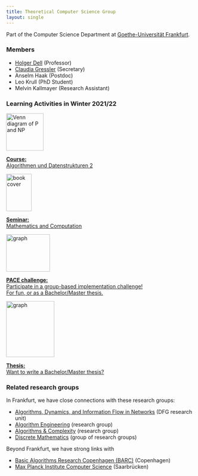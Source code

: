 ```yaml
---
title: Theoretical Computer Science Group
layout: single
---
```

Part of the Computer Science Department at [Goethe-Universität Frankfurt](https://www.uni-frankfurt.de).

### Members

- [Holger Dell](/~dell) (Professor)
- [Claudia Gressler](https://www.ae.cs.uni-frankfurt.de/staff/claudia_gressler.html) (Secretary)
- Anselm Haak (Postdoc)
- Leo Krull (PhD Student)
- Melvin Kallmayer (Research Assistant)
<!-- **You? We're hiring 2 people (PhD/Postdoc), see our [call for applications](positions/).** -->

### Learning Activities in Winter 2021/22

<div class="course-list">
<a href="/algo2/">
<div class="course-img">
<img src="/algo2/pnp.svg" alt="Venn diagram of P and NP" width="100" height="100">
</div>
<div class="course-desc">

**Course:**\
Algorithmen und Datenstrukturen 2

</div>
</a>
<a href="/seminar/wigderson/">
<div class="course-img">
<img src="/seminar/wigderson-cover.jpg" alt="book cover" width="68" height="100">
</div>
<div class="course-desc">

**Seminar:**\
Mathematics and Computation

</div>
</a>
<a href="/pace/">
<div class="course-img">
<img src="/pace/turtle.svg" alt="graph" width="117" height="100">
</div>
<div class="course-desc">

**PACE challenge:**\
Participate in a group-based implementation challenge!\
For fun, or as a Bachelor/Master thesis.

</div>
</a>
<a href="/teaching/project-ideas/">
<div class="course-img">
<img src="/teaching/cr.png" alt="graph" width="129" height="150">
</div>
<div class="course-desc">

**Thesis:**\
Want to write a Bachelor/Master thesis?

</div>
</a>
</div>

### Related research groups

In Frankfurt, we have close connections with these research groups:

- [Algorithms, Dynamics, and Information Flow in Networks](https://adyn.cs.uni-frankfurt.de/) (DFG research unit)
- [Algorithm Engineering](https://ae.cs.uni-frankfurt.de/) (research group)
- [Algorithms & Complexity](https://algo.cs.uni-frankfurt.de/) (research group)
- [Discrete Mathematics](https://www.uni-frankfurt.de/46104797/Diskrete_Mathematik) (group of research groups)

Beyond Frankfurt, we have strong links with

- [Basic Algorithms Research Copenhagen (BARC)](https://barc.ku.dk/) (Copenhagen)
- [Max Planck Institute Computer Science](https://www.mpi-inf.mpg.de/departments/algorithms-complexity) (Saarbrücken)
